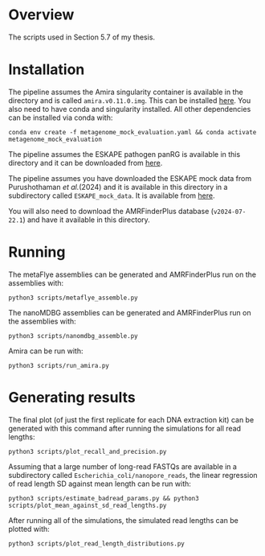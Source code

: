 
# Overview

The scripts used in Section 5.7 of my thesis.

# Installation

The pipeline assumes the Amira singularity container is available in the directory and is called `amira.v0.11.0.img`. This can be installed [here](https://github.com/Danderson123/amira). You also need to have conda and singularity installed. All other dependencies can be installed via conda with:

```{bash}
conda env create -f metagenome_mock_evaluation.yaml && conda activate metagenome_mock_evaluation
```

The pipeline assumes the ESKAPE pathogen panRG is available in this directory and it can be downloaded from [here](https://figshare.com/ndownloader/files/56861591).

The pipeline assumes you have downloaded the ESKAPE mock data from Purushothaman *et al.*(2024) and it is available in this directory in a subdirectory called `ESKAPE_mock_data`. It is available from [here](https://www.ebi.ac.uk/ena/browser/view/PRJEB75510).

You will also need to download the AMRFinderPlus database (`v2024-07-22.1`) and have it available in this directory.

# Running

The metaFlye assemblies can be generated and AMRFinderPlus run on the assemblies with:
```{bash}
python3 scripts/metaflye_assemble.py
```
The nanoMDBG assemblies can be generated and AMRFinderPlus run on the assemblies with:
```{bash}
python3 scripts/nanomdbg_assemble.py
```
Amira can be run with:
```{bash}
python3 scripts/run_amira.py
```

# Generating results

The final plot (of just the first replicate for each DNA extraction kit) can be generated with this command after running the simulations for all read lengths:
```{bash}
python3 scripts/plot_recall_and_precision.py
```

Assuming that a large number of long-read FASTQs are available in a subdirectory called `Escherichia_coli/nanopore_reads`, the linear regression of read length SD against mean length can be run with:
```{bash}
python3 scripts/estimate_badread_params.py && python3 scripts/plot_mean_against_sd_read_lengths.py
```

After running all of the simulations, the simulated read lengths can be plotted with:
```{bash}
python3 scripts/plot_read_length_distributions.py
```